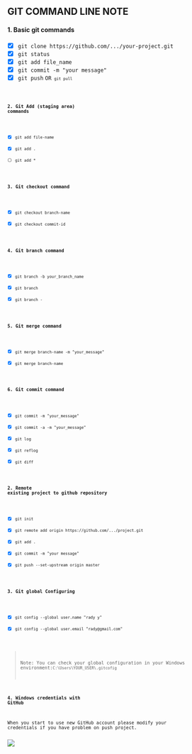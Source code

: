 ## GIT COMMAND LINE NOTE
#### 1. Basic git commands

- [x] `git clone https://github.com/.../your-project.git`
- [x] `git status`
- [x] `git add file_name`
- [x] `git commit -m "your message"`
- [x] `git push` <code>OR<code> `git pull`

#### 2. Git Add (staging area) commands
- [x] `git add file-name`
- [x]  `git add .`
- [ ] `git add *`

#### 3. Git checkout command
- [x] `git checkout branch-name`
- [x] `git checkout commit-id`

#### 4. Git branch command
- [x] `git branch -b your_branch_name`
- [x] `git branch`
- [x] `git branch -`

#### 5. Git merge command
- [x] `git merge branch-name -m "your_message"`
- [x] `git merge branch-name`

#### 6. Git commit command
- [x] `git commit -m "your_message"`
- [x] `git commit -a -m "your_message"`
- [x] `git log`
- [x] `git reflog`
- [x] `git diff`
#### 2. Remote existing project to github repository

- [x] `git init` 
- [x] `git remote add origin https://github.com/.../project.git`
- [x] `git add .`
- [x] `git commit -m "your message"` 
- [x] `git push --set-upstream origin master`

#### 3. Git global Configuring
- [x] `git config --global user.name "rady y"`
- [x] `git config --global user.email "rady@gmail.com"`

>Note: You can check your global configuration in your Windows environment:`C:\Users\YOUR_USER\.gitcofig`

#### 4. Windows credentials with GitHub
When you start to use new GitHub account please modify your credentials if you have problem on push project.

<img src="https://i.stack.imgur.com/NejcV.png">